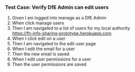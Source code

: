 ### Test Case: Verify DfE Admin can edit users

1. Given I am logged into manage as a DfE Admin
2. When click manage users
3. Then I am navigated to a list of users for my local authority<br/>
   https://fh-info-sharing-prototype.herokuapp.com
4. When I click edit on a user
5. Then I am navigated to the edit user page
6. When I edit the email for a user
7. Then the new email is saved
8. When I edit user permissions for a user
9. Then the user permissions are saved